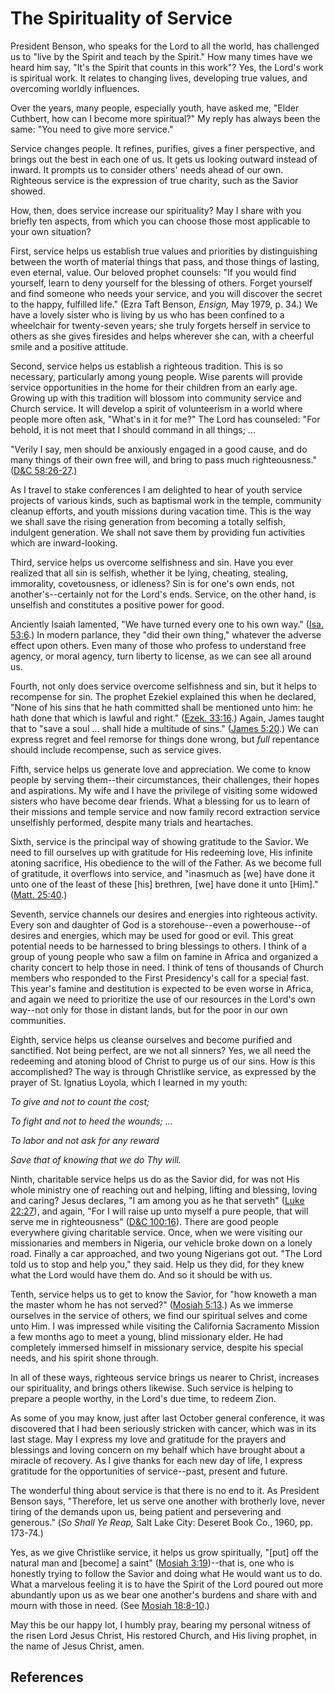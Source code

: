 # The Spirituality of Service

President Benson, who speaks for the Lord to all the world, has challenged us
to "live by the Spirit and teach by the Spirit." How many times have we heard
him say, "It's the Spirit that counts in this work"? Yes, the Lord's work is
spiritual work. It relates to changing lives, developing true values, and
overcoming worldly influences.

Over the years, many people, especially youth, have asked me, "Elder Cuthbert,
how can I become more spiritual?" My reply has always been the same: "You need
to give more service."

Service changes people. It refines, purifies, gives a finer perspective, and
brings out the best in each one of us. It gets us looking outward instead of
inward. It prompts us to consider others' needs ahead of our own. Righteous
service is the expression of true charity, such as the Savior showed.

How, then, does service increase our spirituality? May I share with you
briefly ten aspects, from which you can choose those most applicable to your
own situation?

First, service helps us establish true values and priorities by distinguishing
between the worth of material things that pass, and those things of lasting,
even eternal, value. Our beloved prophet counsels: "If you would find
yourself, learn to deny yourself for the blessing of others. Forget yourself
and find someone who needs your service, and you will discover the secret to
the happy, fulfilled life." (Ezra Taft Benson, _Ensign,_ May 1979, p. 34.) We
have a lovely sister who is living by us who has been confined to a wheelchair
for twenty-seven years; she truly forgets herself in service to others as she
gives firesides and helps wherever she can, with a cheerful smile and a
positive attitude.

Second, service helps us establish a righteous tradition. This is so
necessary, particularly among young people. Wise parents will provide service
opportunities in the home for their children from an early age. Growing up
with this tradition will blossom into community service and Church service. It
will develop a spirit of volunteerism in a world where people more often ask,
"What's in it for me?" The Lord has counseled: "For behold, it is not meet
that I should command in all things; ...

"Verily I say, men should be anxiously engaged in a good cause, and do many
things of their own free will, and bring to pass much righteousness."
([D&amp;C 58:26-27](/scriptures/dc-testament/dc/58.26-27?lang=eng#25).)

As I travel to stake conferences I am delighted to hear of youth service
projects of various kinds, such as baptismal work in the temple, community
cleanup efforts, and youth missions during vacation time. This is the way we
shall save the rising generation from becoming a totally selfish, indulgent
generation. We shall not save them by providing fun activities which are
inward-looking.

Third, service helps us overcome selfishness and sin. Have you ever realized
that all sin is selfish, whether it be lying, cheating, stealing, immorality,
covetousness, or idleness? Sin is for one's own ends, not another's--certainly
not for the Lord's ends. Service, on the other hand, is unselfish and
constitutes a positive power for good.

Anciently Isaiah lamented, "We have turned every one to his own way." ([Isa.
53:6](/scriptures/ot/isa/53.6?lang=eng#5).) In modern parlance, they "did
their own thing," whatever the adverse effect upon others. Even many of those
who profess to understand free agency, or moral agency, turn liberty to
license, as we can see all around us.

Fourth, not only does service overcome selfishness and sin, but it helps to
recompense for sin. The prophet Ezekiel explained this when he declared, "None
of his sins that he hath committed shall be mentioned unto him: he hath done
that which is lawful and right." ([Ezek.
33:16](/scriptures/ot/ezek/33.16?lang=eng#15).) Again, James taught that to
"save a soul ... shall hide a multitude of sins." ([James
5:20](/scriptures/nt/james/5.20?lang=eng#19).) We can express regret and feel
remorse for things done wrong, but _full_ repentance should include
recompense, such as service gives.

Fifth, service helps us generate love and appreciation. We come to know people
by serving them--their circumstances, their challenges, their hopes and
aspirations. My wife and I have the privilege of visiting some widowed sisters
who have become dear friends. What a blessing for us to learn of their
missions and temple service and now family record extraction service
unselfishly performed, despite many trials and heartaches.

Sixth, service is the principal way of showing gratitude to the Savior. We
need to fill ourselves up with gratitude for His redeeming love, His infinite
atoning sacrifice, His obedience to the will of the Father. As we become full
of gratitude, it overflows into service, and "inasmuch as [we] have done it
unto one of the least of these [his] brethren, [we] have done it unto [Him]."
([Matt. 25:40](/scriptures/nt/matt/25.40?lang=eng#39).)

Seventh, service channels our desires and energies into righteous activity.
Every son and daughter of God is a storehouse--even a powerhouse--of desires
and energies, which may be used for good or evil. This great potential needs
to be harnessed to bring blessings to others. I think of a group of young
people who saw a film on famine in Africa and organized a charity concert to
help those in need. I think of tens of thousands of Church members who
responded to the First Presidency's call for a special fast. This year's
famine and destitution is expected to be even worse in Africa, and again we
need to prioritize the use of our resources in the Lord's own way--not only
for those in distant lands, but for the poor in our own communities.

Eighth, service helps us cleanse ourselves and become purified and sanctified.
Not being perfect, are we not all sinners? Yes, we all need the redeeming and
atoning blood of Christ to purge us of our sins. How is this accomplished? The
way is through Christlike service, as expressed by the prayer of St. Ignatius
Loyola, which I learned in my youth:

_To give and not to count the cost;_

_To fight and not to heed the wounds; ..._

_To labor and not ask for any reward_

_Save that of knowing that we do Thy will._

Ninth, charitable service helps us do as the Savior did, for was not His whole
ministry one of reaching out and helping, lifting and blessing, loving and
caring? Jesus declares, "I am among you as he that serveth" ([Luke
22:27](/scriptures/nt/luke/22.27?lang=eng#26)), and again, "For I will raise
up unto myself a pure people, that will serve me in righteousness" ([D&amp;C
100:16](/scriptures/dc-testament/dc/100.16?lang=eng#15)). There are good
people everywhere giving charitable service. Once, when we were visiting our
missionaries and members in Nigeria, our vehicle broke down on a lonely road.
Finally a car approached, and two young Nigerians got out. "The Lord told us
to stop and help you," they said. Help us they did, for they knew what the
Lord would have them do. And so it should be with us.

Tenth, service helps us to get to know the Savior, for "how knoweth a man the
master whom he has not served?" ([Mosiah
5:13](/scriptures/bofm/mosiah/5.13?lang=eng#12).) As we immerse ourselves in
the service of others, we find our spiritual selves and come unto Him. I was
impressed while visiting the California Sacramento Mission a few months ago to
meet a young, blind missionary elder. He had completely immersed himself in
missionary service, despite his special needs, and his spirit shone through.

In all of these ways, righteous service brings us nearer to Christ, increases
our spirituality, and brings others likewise. Such service is helping to
prepare a people worthy, in the Lord's due time, to redeem Zion.

As some of you may know, just after last October general conference, it was
discovered that I had been seriously stricken with cancer, which was in its
last stage. May I express my love and gratitude for the prayers and blessings
and loving concern on my behalf which have brought about a miracle of
recovery. As I give thanks for each new day of life, I express gratitude for
the opportunities of service--past, present and future.

The wonderful thing about service is that there is no end to it. As President
Benson says, "Therefore, let us serve one another with brotherly love, never
tiring of the demands upon us, being patient and persevering and generous."
(_So Shall Ye Reap,_ Salt Lake City: Deseret Book Co., 1960, pp. 173-74.)

Yes, as we give Christlike service, it helps us grow spiritually, "[put] off
the natural man and [become] a saint" ([Mosiah
3:19](/scriptures/bofm/mosiah/3.19?lang=eng#18))--that is, one who is honestly
trying to follow the Savior and doing what He would want us to do. What a
marvelous feeling it is to have the Spirit of the Lord poured out more
abundantly upon us as we bear one another's burdens and share with and mourn
with those in need. (See [Mosiah
18:8-10](/scriptures/bofm/mosiah/18.8-10?lang=eng#7).)

May this be our happy lot, I humbly pray, bearing my personal witness of the
risen Lord Jesus Christ, His restored Church, and His living prophet, in the
name of Jesus Christ, amen.

## References

